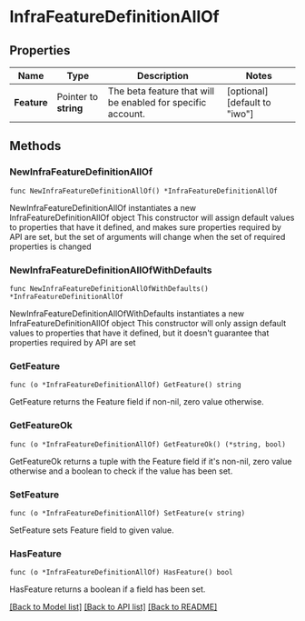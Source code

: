 # InfraFeatureDefinitionAllOf

## Properties

Name | Type | Description | Notes
------------ | ------------- | ------------- | -------------
**Feature** | Pointer to **string** | The beta feature that will be enabled for specific account. | [optional] [default to "iwo"]

## Methods

### NewInfraFeatureDefinitionAllOf

`func NewInfraFeatureDefinitionAllOf() *InfraFeatureDefinitionAllOf`

NewInfraFeatureDefinitionAllOf instantiates a new InfraFeatureDefinitionAllOf object
This constructor will assign default values to properties that have it defined,
and makes sure properties required by API are set, but the set of arguments
will change when the set of required properties is changed

### NewInfraFeatureDefinitionAllOfWithDefaults

`func NewInfraFeatureDefinitionAllOfWithDefaults() *InfraFeatureDefinitionAllOf`

NewInfraFeatureDefinitionAllOfWithDefaults instantiates a new InfraFeatureDefinitionAllOf object
This constructor will only assign default values to properties that have it defined,
but it doesn't guarantee that properties required by API are set

### GetFeature

`func (o *InfraFeatureDefinitionAllOf) GetFeature() string`

GetFeature returns the Feature field if non-nil, zero value otherwise.

### GetFeatureOk

`func (o *InfraFeatureDefinitionAllOf) GetFeatureOk() (*string, bool)`

GetFeatureOk returns a tuple with the Feature field if it's non-nil, zero value otherwise
and a boolean to check if the value has been set.

### SetFeature

`func (o *InfraFeatureDefinitionAllOf) SetFeature(v string)`

SetFeature sets Feature field to given value.

### HasFeature

`func (o *InfraFeatureDefinitionAllOf) HasFeature() bool`

HasFeature returns a boolean if a field has been set.


[[Back to Model list]](../README.md#documentation-for-models) [[Back to API list]](../README.md#documentation-for-api-endpoints) [[Back to README]](../README.md)



